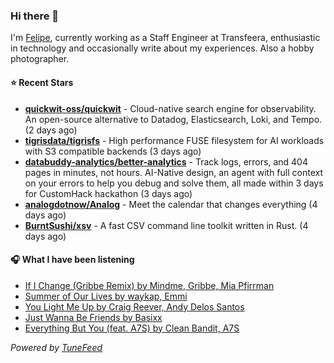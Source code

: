 ### Hi there 👋

I'm [Felipe](https://felipevm.com), currently working as a Staff Engineer at Transfeera, enthusiastic in technology and occasionally write about my experiences. Also a hobby photographer.

#### ⭐ Recent Stars
- **[quickwit-oss/quickwit](https://github.com/quickwit-oss/quickwit)** - Cloud-native search engine for observability. An open-source alternative to Datadog, Elasticsearch, Loki, and Tempo. (2 days ago)
- **[tigrisdata/tigrisfs](https://github.com/tigrisdata/tigrisfs)** - High performance FUSE filesystem for AI workloads with S3 compatible backends (3 days ago)
- **[databuddy-analytics/better-analytics](https://github.com/databuddy-analytics/better-analytics)** - Track logs, errors, and 404 pages in minutes, not hours. AI-Native design, an agent with full context on your errors to help you debug and solve them, all made within 3 days for CustomHack hackathon (3 days ago)
- **[analogdotnow/Analog](https://github.com/analogdotnow/Analog)** - Meet the calendar that changes everything (4 days ago)
- **[BurntSushi/xsv](https://github.com/BurntSushi/xsv)** - A fast CSV command line toolkit written in Rust. (4 days ago)

#### 🎧 What I have been listening
- [If I Change (Gribbe Remix) by Mindme, Gribbe, Mia Pfirrman](https://open.spotify.com/track/5C064pLRdTWlsz2nF2oKqt)
- [Summer of Our Lives by waykap, Emmi](https://open.spotify.com/track/3D74AslVbd3wUNTn5Lu89p)
- [You Light Me Up by Craig Reever, Andy Delos Santos](https://open.spotify.com/track/17nNJNrJ8mrVA2xs5NkVsR)
- [Just Wanna Be Friends by Basixx](https://open.spotify.com/track/39XxJrw6hA6x2jelt4pRP7)
- [Everything But You (feat. A7S) by Clean Bandit, A7S](https://open.spotify.com/track/2wVQcA1YCuGL6EW0QbgVoV)

_Powered by [TuneFeed](https://tunefeed.app?ref=github.com)_

